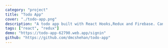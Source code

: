 ```yaml
---
category: "project"
title: "Todo App"
cover: "./todo-app.png"
description: "A todo app built with React Hooks,Redux and Firebase. Can add todos to daily todos and Seperate TodoLists."
tags: ["react", "redux"]
demo: "https://todo-app-62790.web.app/signin"
github: "https://github.com/dmcshehan/todo-app"
---
```

